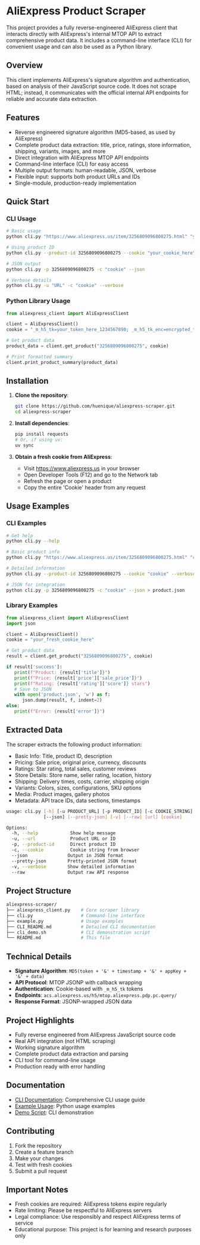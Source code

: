
# AliExpress Product Scraper

This project provides a fully reverse-engineered AliExpress client that interacts directly with AliExpress's internal MTOP API to extract comprehensive product data. It includes a command-line interface (CLI) for convenient usage and can also be used as a Python library.

## Overview

This client implements AliExpress's signature algorithm and authentication, based on analysis of their JavaScript source code. It does not scrape HTML; instead, it communicates with the official internal API endpoints for reliable and accurate data extraction.

## Features

- Reverse engineered signature algorithm (MD5-based, as used by AliExpress)
- Complete product data extraction: title, price, ratings, store information, shipping, variants, images, and more
- Direct integration with AliExpress MTOP API endpoints
- Command-line interface (CLI) for easy access
- Multiple output formats: human-readable, JSON, verbose
- Flexible input: supports both product URLs and IDs
- Single-module, production-ready implementation

## Quick Start

### CLI Usage

```bash
# Basic usage
python cli.py "https://www.aliexpress.us/item/3256809096800275.html" "your_cookie_here"

# Using product ID
python cli.py --product-id 3256809096800275 --cookie "your_cookie_here"

# JSON output
python cli.py -p 3256809096800275 -c "cookie" --json

# Verbose details
python cli.py -u "URL" -c "cookie" --verbose
```

### Python Library Usage

```python
from aliexpress_client import AliExpressClient

client = AliExpressClient()
cookie = "_m_h5_tk=your_token_here_1234567890; _m_h5_tk_enc=encrypted_token; ..."

# Get product data
product_data = client.get_product("3256809096800275", cookie)

# Print formatted summary
client.print_product_summary(product_data)
```

## Installation

1. **Clone the repository**:

   ```bash
   git clone https://github.com/huenique/aliexpress-scraper.git
   cd aliexpress-scraper
   ```

2. **Install dependencies**:

   ```bash
   pip install requests
   # Or, if using uv:
   uv sync
   ```

3. **Obtain a fresh cookie from AliExpress**:
   - Visit <https://www.aliexpress.us> in your browser
   - Open Developer Tools (F12) and go to the Network tab
   - Refresh the page or open a product
   - Copy the entire 'Cookie' header from any request

## Usage Examples

### CLI Examples

```bash
# Get help
python cli.py --help

# Basic product info
python cli.py "https://www.aliexpress.us/item/3256809096800275.html" "cookie"

# Detailed information
python cli.py --product-id 3256809096800275 --cookie "cookie" --verbose

# JSON for integration
python cli.py -p 3256809096800275 -c "cookie" --json > product.json
```

### Library Examples

```python
from aliexpress_client import AliExpressClient
import json

client = AliExpressClient()
cookie = "your_fresh_cookie_here"

# Get product data
result = client.get_product("3256809096800275", cookie)

if result['success']:
   print(f"Product: {result['title']}")
   print(f"Price: {result['price']['sale_price']}")
   print(f"Rating: {result['rating']['score']} stars")
   # Save to JSON
   with open('product.json', 'w') as f:
      json.dump(result, f, indent=2)
else:
   print(f"Error: {result['error']}")
```

## Extracted Data

The scraper extracts the following product information:

- Basic Info: Title, product ID, description
- Pricing: Sale price, original price, currency, discounts
- Ratings: Star rating, total sales, customer reviews
- Store Details: Store name, seller rating, location, history
- Shipping: Delivery times, costs, carrier, shipping origin
- Variants: Colors, sizes, configurations, SKU options
- Media: Product images, gallery photos
- Metadata: API trace IDs, data sections, timestamps

```bash
usage: cli.py [-h] [-u PRODUCT_URL] [-p PRODUCT_ID] [-c COOKIE_STRING]
              [--json] [--pretty-json] [-v] [--raw] [url] [cookie]

Options:
  -h, --help            Show help message
  -u, --url             Product URL or ID
  -p, --product-id      Direct product ID
  -c, --cookie          Cookie string from browser
  --json               Output in JSON format
  --pretty-json        Pretty-printed JSON format
  -v, --verbose        Show detailed information
  --raw                Output raw API response
```

## Project Structure

```bash
aliexpress-scraper/
├── aliexpress_client.py    # Core scraper library
├── cli.py                  # Command-line interface
├── example.py              # Usage examples
├── CLI_README.md           # Detailed CLI documentation
├── cli_demo.sh             # CLI demonstration script
└── README.md               # This file
```

## Technical Details

- **Signature Algorithm**: `MD5(token + '&' + timestamp + '&' + appKey + '&' + data)`
- **API Protocol**: MTOP JSONP with callback wrapping
- **Authentication**: Cookie-based with `_m_h5_tk` tokens
- **Endpoints**: `acs.aliexpress.us/h5/mtop.aliexpress.pdp.pc.query/`
- **Response Format**: JSONP-wrapped JSON data

## Project Highlights

- Fully reverse engineered from AliExpress JavaScript source code
- Real API integration (not HTML scraping)
- Working signature algorithm
- Complete product data extraction and parsing
- CLI tool for command-line usage
- Production ready with error handling

## Documentation

- [CLI Documentation](CLI_README.md): Comprehensive CLI usage guide
- [Example Usage](example.py): Python usage examples
- [Demo Script](cli_demo.sh): CLI demonstration

## Contributing

1. Fork the repository
2. Create a feature branch
3. Make your changes
4. Test with fresh cookies
5. Submit a pull request

## Important Notes

- Fresh cookies are required: AliExpress tokens expire regularly
- Rate limiting: Please be respectful to AliExpress servers
- Legal compliance: Use responsibly and respect AliExpress terms of service
- Educational purpose: This project is for learning and research purposes only
